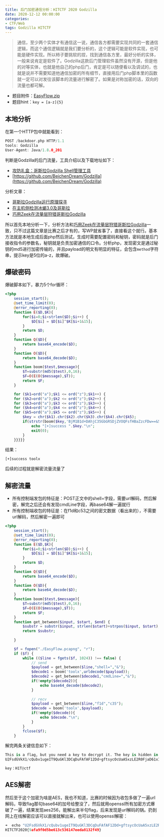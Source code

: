 ```yaml
---
title: 后门加密通信分析：HITCTF 2020 Godzilla 
date: 2020-12-12 00:00:00
categories:
- CTF/Web
tags: Godzilla HITCTF
---
```


> 通信，至少两个实体才有通信这一说，通信各方都需要实现共同的一套通信逻辑，而这个通信逻辑就是我们要分析的，这个逻辑可能是软件实现，也可能是硬件实现。所以柿子要挑软的捏，找到通信各方里，最好分析的实体，一般来说肯定是软件了。Godzilla这款后门管理软件虽然没有开源，但是他的对等实体，也就是他自己的php后门，肯定是可以随便看以及调试的，也就是说并不需要知道他通信加密的所有细节，直接用后门php脚本里的函数就一定可以对发往该脚本的流量进行解密了。如果是对称加密的话，双向的流量也都可解。

- 题目附件：[EasyFlow.zip](https://xuanxuanblingbling.github.io/assets/attachment/hitctf/EasyFlow.zip)
- 题目hint：`key = [a-z]{5}`

## 本地分析

在第一个HTTP包中就能看到：

```c
POST /backdoor.php HTTP/1.1
tools: Godzilla
User-Agent: Java/1.8.0_201
```

判断是Godzilla的后门流量，工具介绍以及下载地址如下：

- [攻防礼盒：哥斯拉Godzilla Shell管理工具](https://www.freebuf.com/sectool/247104.html)
- [https://github.com/BeichenDream/Godzilla](https://github.com/BeichenDream/Godzilla)

分析文章：

- [哥斯拉Godzilla运行原理探寻](https://www.freebuf.com/sectool/252840.html)
- [在主机侧检测冰蝎3.0及哥斯拉](http://mayoterry.com/index.php/archives/behinder_detect.html)
- [巧用Zeek在流量层狩猎哥斯拉Godzilla](https://www.anquanke.com/post/id/224831)


所以首先本地分析一下，分析方法和[巧用Zeek在流量层狩猎哥斯拉Godzilla](https://www.anquanke.com/post/id/224831)一致，只不过这篇文章是比赛之后才有的，写WP就省事了，直接看这个就行。基本方法就是本地生成后面php然后测试，生成时需要配置密码和秘钥，密码就是后门接收指令的参数名，秘钥就是负责加密通信的口令。分析php，发现密文是通过秘钥的md5进行加密传输的，并且payload的明文有明显的特征，会包含`method`字符串，提示key是5位的a-z，故爆破。

## 爆破密码

爆破脚本如下，暴力5个for循环：

```php
<?php
    session_start();
    @set_time_limit(0);
	@error_reporting(0);
    function E($D,$K){
        for($i=0;$i<strlen($D);$i++) {
            $D[$i] = $D[$i]^$K[$i+1&15];
        }
        return $D;
    }
    function Q($D){
        return base64_encode($D);
    }
    function O($D){
        return base64_decode($D);
    }
    function boom($test,$message){
        $T=substr(md5($test),0,16);
        $F=O(E(O($message),$T));
        return $F;
    }

    for ($k1=ord("a");$k1 <= ord("z");$k1++) {
    for ($k2=ord("a");$k2 <= ord("z");$k2++) {
    for ($k3=ord("a");$k3 <= ord("z");$k3++) {
    for ($k4=ord("a");$k4 <= ord("z");$k4++) {
    for ($k5=ord("a");$k5 <= ord("z");$k5++) {
        $key = chr($k1).chr($k2).chr($k3).chr($k4).chr($k5);
        if(strstr(boom($key,'BjM1B1d+DAhjC35GbGRSDjZVOQFsfHBaZzcFDw==&5Ye66aKY5Lq66K077ya6KaB5LuU57uG5YiG5p6Q5rWB6YeP5ZOm77yB'),"method")){
            echo "[+]success ".$key."\n";
            exit(0);
        }
    }}}}}
```

结果：

```
[+]success toolx
```

后续的过程就是解密流量流量了

## 解密流量 

- 所有控制端发包的特征是：POST正文中的shell=字段，需要url解码，然后解密，解完之后还会有发现cmdLine字段，再base64解一遍就行
- 所有控制端收包的特征是：在f1d和c53之间的密文数据（看出来的），不需要url解码，然后解密一遍即可

```php
<?php
    session_start();
    @set_time_limit(0);
	@error_reporting(0);
    function E($D,$K){
        for($i=0;$i<strlen($D);$i++) {
            $D[$i] = $D[$i]^$K[$i+1&15];
        }
        return $D;
    }
    function Q($D){
        return base64_encode($D);
    }
    function O($D){
        return base64_decode($D);
    }
    function boom($test,$message){   
        $T=substr(md5($test),0,16);
        $F=O(E(O($message),$T));
        return $F;
    }
    function get_between($input, $start, $end) {
        $substr = substr($input, strlen($start)+strpos($input, $start),(strlen($input) - strpos($input, $end))*(-1));       
        return $substr; 
         
    }

    $f = fopen("./EasyFlow.pcapng", "r");
    if ($f) {
        while (($line = fgets($f, 1024)) !== false) {
            // send
            $payload = get_between($line,"shell=","&");
            $decode1 = boom('toolx',urldecode($payload));
            $decode2 = get_between($decode1,"cmdLine=","&");
            if(!empty($decode2)){
                echo base64_decode($decode2);
            }
            
            // recv
            $payload = get_between($line,"f1d","c35");
            $decode = boom('toolx',$payload);
            if(!empty($decode)){
                echo $decode."\n";
            }
        }
        fclose($f);
    }
```

解完两条关键信息如下：

```python
This is a flag, but you need a key to decrypt it. The key is hidden in the executed command!!!!!!
U2FsdGVkX1/cQubv1ugeIT9QuGKl3DCqDuFAfAF12Dd+gftsycOcUaA5xzLE2R0FjaD61xIRcWpOL3nAJOWnlg==

key：H1T@ctf 
```

## AES解密

然后至于这个加密为啥是AES，我也不知道，比赛的时候因为收包多做了一遍url解码，导致flag那句base64的加号给整没了，然后就用openssl所有加密方式爆破了一遍，结果发现aes256，能解出来半句flag，后来发现是url解码的锅。扔到网上在线解密应该可以直接就解出来，也可以使用openssl解密：

```python
➜  echo "U2FsdGVkX1/cQubv1ugeIT9QuGKl3DCqDuFAfAF12Dd+gftsycOcUaA5xzLE2R0FjaD61xIRcWpOL3nAJOWnlg==" | openssl enc  -aes256 -d -base64 -k "H1T@ctf" -A -salt
HITCTF2020{9afa9f0d5be613c536147eeda8132f49}
```